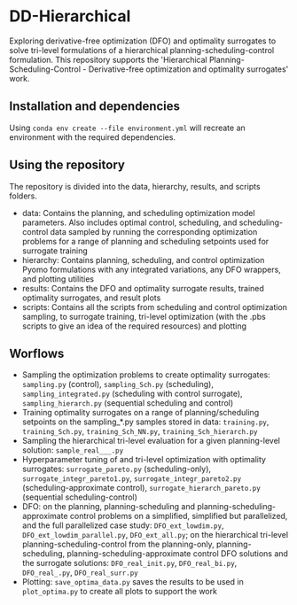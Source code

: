 # DD-Hierarchical
Exploring derivative-free optimization (DFO) and optimality surrogates to solve tri-level formulations of a hierarchical planning-scheduling-control formulation.
This repository supports the 'Hierarchical Planning-Scheduling-Control - Derivative-free optimization and optimality surrogates' work.

## Installation and dependencies

 Using `conda env create --file environment.yml` will recreate an environment with the required dependencies.

## Using the repository

The repository is divided into the data, hierarchy, results, and scripts folders.

- data: Contains the planning, and scheduling optimization model parameters. Also includes optimal control, scheduling, and scheduling-control data sampled by running the corresponding optimization problems for a range of planning and scheduling setpoints used for surrogate training
- hierarchy: Contains planning, scheduling, and control optimization Pyomo formulations with any integrated variations, any DFO wrappers, and plotting utilities
- results: Contains the DFO and optimality surrogate results, trained optimality surrogates, and result plots
- scripts: Contains all the scripts from scheduling and control optimization sampling, to surrogate training, tri-level optimization (with the .pbs scripts to give an idea of the required resources) and plotting

## Worflows

- Sampling the optimization problems to create optimality surrogates: `sampling.py` (control), `sampling_Sch.py` (scheduling), `sampling_integrated.py` (scheduling with control surrogate), `sampling_hierarch.py` (sequential scheduling and control)
- Training optimality surrogates on a range of planning/scheduling setpoints on the sampling_*.py samples stored in data: `training.py`, `training_Sch.py`, `training_Sch_NN.py`, `training_Sch_hierarch.py`
- Sampling the hierarchical tri-level evaluation for a given planning-level solution: `sample_real___.py`
- Hyperparameter tuning of and tri-level optimization with optimality surrogates: `surrogate_pareto.py` (scheduling-only), `surrogate_integr_pareto1.py`, `surrogate_integr_pareto2.py` (scheduling-approximate control), `surrogate_hierarch_pareto.py` (sequential scheduling-control)
- DFO: on the planning, planning-scheduling and planning-scheduling-approximate control problems on a simplified, simplified but parallelized, and the full parallelized case study: `DFO_ext_lowdim.py`, `DFO_ext_lowdim_parallel.py`, `DFO_ext_all.py`; on the hierarchical tri-level planning-scheduling-control from the planning-only, planning-scheduling, planning-scheduling-approximate control DFO solutions and the surrogate solutions: `DFO_real_init.py`, `DFO_real_bi.py`, `DFO_real_.py`, `DFO_real_surr.py`
- Plotting: `save_optima_data.py` saves the results to be used in `plot_optima.py` to create all plots to support the work
